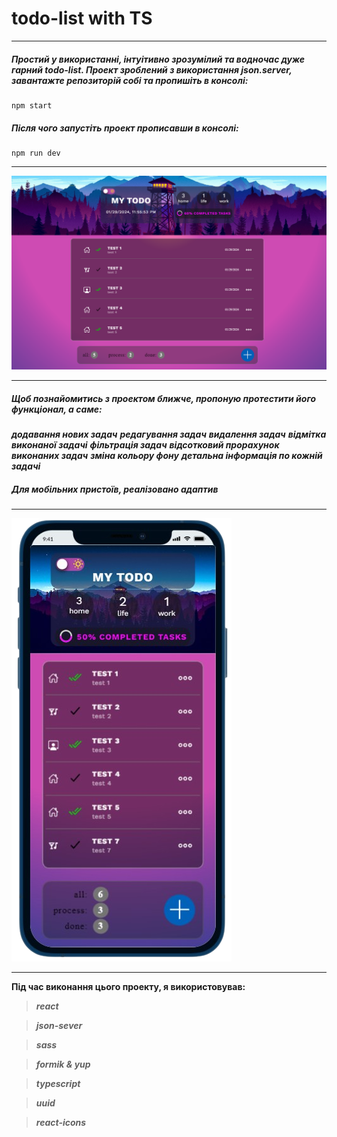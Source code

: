# todo-list with TS

---

##### Простий у використанні, інтуітивно зрозумілий та водночас дуже гарний _todo-list_. Проект зроблений з використання _json.server_, завантажте репозиторій собі та пропишіть в консолі:

```
npm start
```

##### Після чого запустіть проект прописавши в консолі:

```
npm run dev
```

---

![](/src/img/1.png)

---

##### Щоб познайомитись з проектом ближче, пропоную протестити його функціонал, а саме:

**_додавання нових задач_**
**_редагування задач_**
**_видалення задач_**
**_відмітка виконаної задачі_**
**_фільтрація задач_**
**_відсотковий прорахунок виконаних задач_**
**_зміна кольору фону_**
**_детальна інформація по кожній задачі_**

##### Для мобільних пристоїв, реалізовано адаптив

---

![](/src/img/mobile.png)

---

**Під час виконання цього проекту, я використовував:**

> **_react_**

> **_json-sever_**

> **_sass_**

> **_formik & yup_**

> **_typescript_**

> **_uuid_**

> **_react-icons_**
